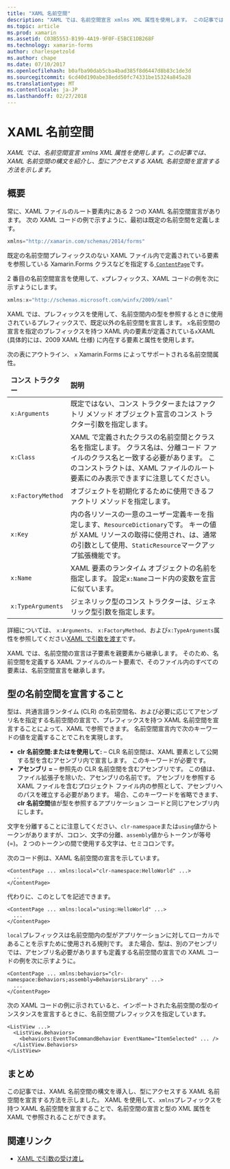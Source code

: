 ```yaml
---
title: "XAML 名前空間"
description: "XAML では、名前空間宣言 xmlns XML 属性を使用します。 この記事では、XAML 名前空間の構文を紹介し、型にアクセスする XAML 名前空間を宣言する方法を示します。"
ms.topic: article
ms.prod: xamarin
ms.assetid: C03B5553-B199-4A19-9F0F-E5BCE1DB268F
ms.technology: xamarin-forms
author: charlespetzold
ms.author: chape
ms.date: 07/10/2017
ms.openlocfilehash: b0afba90dab5cba4bad385f8d6447d8b83c1de3d
ms.sourcegitcommit: 6cd40d190abe38edd50fc74331be15324a845a28
ms.translationtype: MT
ms.contentlocale: ja-JP
ms.lasthandoff: 02/27/2018
---
```

# <a name="xaml-namespaces"></a>XAML 名前空間

_XAML では、名前空間宣言 xmlns XML 属性を使用します。この記事では、XAML 名前空間の構文を紹介し、型にアクセスする XAML 名前空間を宣言する方法を示します。_

## <a name="overview"></a>概要

常に、XAML ファイルのルート要素内にある 2 つの XAML 名前空間宣言があります。 次の XAML コードの例で示すように、最初は既定の名前空間を定義します。

```csharp
xmlns="http://xamarin.com/schemas/2014/forms"
```

既定の名前空間プレフィックスのない XAML ファイル内で定義されている要素を参照している Xamarin.Forms クラスなどを指定する[ `ContentPage`](https://developer.xamarin.com/api/type/Xamarin.Forms.ContentPage/)です。

2 番目の名前空間宣言を使用して、`x`プレフィックス、XAML コードの例を次に示すようにします。

```csharp
xmlns:x="http://schemas.microsoft.com/winfx/2009/xaml"
```

XAML では、プレフィックスを使用して、名前空間内の型を参照するときに使用されているプレフィックスで、既定以外の名前空間を宣言します。 `x`名前空間の宣言を指定のプレフィックスを持つ XAML 内の要素が定義されている`x`XAML (具体的には、2009 XAML 仕様) に内在する要素と属性を使用します。

次の表にアウトライン、 `x` Xamarin.Forms によってサポートされる名前空間属性。

<table>
 <thead>
   <tr>
     <td><strong>コンス トラクター</strong></td>
     <td><strong>説明</strong></td>
   </tr>
 </thead>
 <tbody>
   <tr>
     <td><code>x:Arguments</code></td>
     <td>既定ではない、コンス トラクターまたはファクトリ メソッド オブジェクト宣言のコンス トラクター引数を指定します。</td>
   </tr>
   <tr>
     <td><code>x:Class</code></td>
     <td>XAML で定義されたクラスの名前空間とクラス名を指定します。 クラス名は、分離コード ファイルのクラス名と一致する必要があります。 このコンストラクトは、XAML ファイルのルート要素にのみ表示できますに注意してください。</td>
   </tr>
   <tr>
     <td><code>x:FactoryMethod</code></td>
     <td>オブジェクトを初期化するために使用できるファクトリ メソッドを指定します。</td>
   </tr>
   <tr>
     <td><code>x:Key</code></td>
     <td>内の各リソースの一意のユーザー定義キーを指定します、<code>ResourceDictionary</code>です。 キーの値が XAML リソースの取得に使用され、は、通常の引数として使用、<code>StaticResource</code>マークアップ拡張機能です。</td>
   </tr>
   <tr>
     <td><code>x:Name</code></td>
     <td>XAML 要素のランタイム オブジェクトの名前を指定します。 設定<code>x:Name</code>コード内の変数を宣言に似ています。</td>
   </tr>
   <tr>
     <td><code>x:TypeArguments</code></td>
     <td>ジェネリック型のコンス トラクターは、ジェネリック型引数を指定します。</td>
   </tr>
 </tbody>
</table>

詳細については、 `x:Arguments`、 `x:FactoryMethod`、および`x:TypeArguments`属性を参照してください[XAML で引数を渡す](~/xamarin-forms/xaml/passing-arguments.md)です。

XAML では、名前空間の宣言は子要素を親要素から継承します。 そのため、名前空間を定義する XAML ファイルのルート要素で、そのファイル内のすべての要素は、名前空間宣言を継承します。

## <a name="declaring-namespaces-for-types"></a>型の名前空間を宣言すること

型は、共通言語ランタイム (CLR) の名前空間名、および必要に応じてアセンブリ名を指定する名前空間の宣言で、プレフィックスを持つ XAML 名前空間を宣言することによって、XAML で参照できます。 名前空間宣言内で次のキーワードの値を定義することでこれを実現します。

- **clr 名前空間:**または**を使用して:** – CLR 名前空間は、XAML 要素として公開する型を含むアセンブリ内で宣言します。 このキーワードが必要です。
- **アセンブリ =** – 参照先の CLR 名前空間を含むアセンブリです。 この値は、ファイル拡張子を除いた、アセンブリの名前です。 アセンブリを参照する XAML ファイルを含むプロジェクト ファイル内の参照として、アセンブリへのパスを確立する必要があります。 場合、このキーワードを省略できます、 **clr 名前空間**値が型を参照するアプリケーション コードと同じアセンブリ内にします。

文字を分離することに注意してください、`clr-namespace`または`using`値からトークンがありますが、コロン、文字の分離、`assembly`値からトークンが等号 (=)。 2 つのトークンの間で使用する文字は、セミコロンです。

次のコード例は、XAML 名前空間の宣言を示しています。

```xaml
<ContentPage ... xmlns:local="clr-namespace:HelloWorld" ...>
  ...
</ContentPage>
```

代わりに、このとしてを記述できます。

```xaml
<ContentPage ... xmlns:local="using:HelloWorld" ...>
  ...
</ContentPage>
```

`local`プレフィックスは名前空間内の型がアプリケーションに対してローカルであることを示すために使用される規則です。 また場合、型は、別のアセンブリでは、アセンブリ名必要がありますも定義する名前空間の宣言での XAML コードの例を次に示すように。

```xaml
<ContentPage ... xmlns:behaviors="clr-namespace:Behaviors;assembly=BehaviorsLibrary" ...>
  ...
</ContentPage>
```

次の XAML コードの例に示されていると、インポートされた名前空間の型のインスタンスを宣言するときに、名前空間プレフィックスを指定しています。

```xaml
<ListView ...>
  <ListView.Behaviors>
    <behaviors:EventToCommandBehavior EventName="ItemSelected" ... />
  </ListView.Behaviors>
</ListView>
```

## <a name="summary"></a>まとめ

この記事では、XAML 名前空間の構文を導入し、型にアクセスする XAML 名前空間を宣言する方法を示しました。 XAML を使用して、`xmlns`プレフィックスを持つ XAML 名前空間を宣言することで、名前空間の宣言と型の XML 属性を XAML で参照されることができます。


## <a name="related-links"></a>関連リンク

- [XAML で引数の受け渡し](~/xamarin-forms/xaml/passing-arguments.md)
